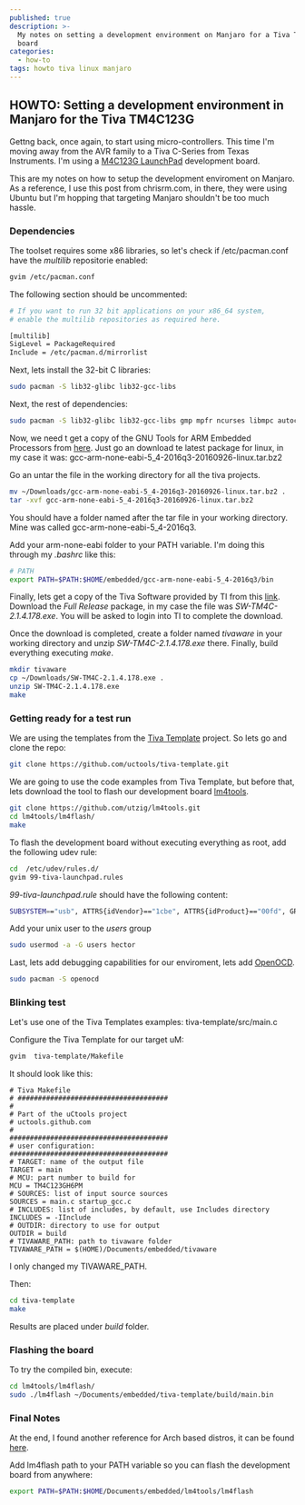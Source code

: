 ```yaml
---
published: true
description: >-
  My notes on setting a development environment on Manjaro for a Tiva TM4C123G
  board
categories:
  - how-to
tags: howto tiva linux manjaro
---
```

## HOWTO: Setting a development environment in Manjaro for the Tiva TM4C123G

Gettng back, once again, to start using micro-controllers. This time I'm moving away from the AVR family to a Tiva C-Series from Texas Instruments. I'm using a [M4C123G LaunchPad](http://www.ti.com/tool/EK-TM4C123GXL) development board.

This are my notes on how to setup the development enviroment on Manjaro. As a reference, I use this post from chrisrm.com, in there, they were using Ubuntu but I'm hopping that targeting Manjaro shouldn't be too much hassle.

### Dependencies

The toolset requires some x86 libraries, so let's check if /etc/pacman.conf have the *multilib* repositorie enabled:

```bash
gvim /etc/pacman.conf
```

The following section should be uncommented:

```bash
# If you want to run 32 bit applications on your x86_64 system,
# enable the multilib repositories as required here.

[multilib]
SigLevel = PackageRequired
Include = /etc/pacman.d/mirrorlist
```
Next, lets install the 32-bit C libraries:

```bash
sudo pacman -S lib32-glibc lib32-gcc-libs
```
Next, the rest of dependencies:

```bash
sudo pacman -S lib32-glibc lib32-gcc-libs gmp mpfr ncurses libmpc autoconf texinfo base-devel libftdi python-yaml zlib lib32-zlib libtool lib32-glibc libusb
```
Now, we need t get a copy of the GNU Tools for ARM Embedded Processors from [here](https://launchpad.net/gcc-arm-embedded/+download). Just go an download te latest package for linux, in my case it was: gcc-arm-none-eabi-5_4-2016q3-20160926-linux.tar.bz2 

Go an untar the file in the working directory for all the tiva projects.

```bash
mv ~/Downloads/gcc-arm-none-eabi-5_4-2016q3-20160926-linux.tar.bz2 .
tar -xvf gcc-arm-none-eabi-5_4-2016q3-20160926-linux.tar.bz2
```

You should have a folder named after the tar file in your working directory. Mine was called gcc-arm-none-eabi-5_4-2016q3.

Add your arm-none-eabi folder to your PATH variable. I'm doing this through my *.bashrc* like this:

```bash
# PATH
export PATH=$PATH:$HOME/embedded/gcc-arm-none-eabi-5_4-2016q3/bin
```
Finally, lets get a copy of the Tiva Software provided by TI from this [link](http://software-dl.ti.com/tiva-c/SW-TM4C/latest/index_FDS.html). Download the *Full Release* package, in my case the file was *SW-TM4C-2.1.4.178.exe*. You will be asked to login into TI to complete the download.

Once the download is completed, create a folder named *tivaware* in your working directory and unzip *SW-TM4C-2.1.4.178.exe* there. Finally, build everything executing *make*.

```bash
mkdir tivaware
cp ~/Downloads/SW-TM4C-2.1.4.178.exe .
unzip SW-TM4C-2.1.4.178.exe
make
```

### Getting ready for a test run

We are using the templates from the [Tiva Template](https://github.com/uctools/tiva-template) project. So lets go and clone the repo:

```bash
git clone https://github.com/uctools/tiva-template.git
```

We are going to use the code examples from Tiva Template, but before that, lets download the tool to flash our development board [lm4tools](https://github.com/utzig/lm4tools).

```bash
git clone https://github.com/utzig/lm4tools.git
cd lm4tools/lm4flash/
make
```

To flash the development board without executing everything as root, add the following udev rule:

```bash
cd  /etc/udev/rules.d/
gvim 99-tiva-launchpad.rules
```

*99-tiva-launchpad.rule* should have the following content:

```bash
SUBSYSTEM=="usb", ATTRS{idVendor}=="1cbe", ATTRS{idProduct}=="00fd", GROUP="users", MODE="0660"
```

Add your unix user to the *users* group

```bash
sudo usermod -a -G users hector
```

Last, lets add debugging capabilities for our enviroment, lets add [OpenOCD](http://openocd.org/).

```bash
sudo pacman -S openocd
```

### Blinking test

Let's use one of the Tiva Templates examples: tiva-template/src/main.c

Configure the Tiva Template for our target uM:

```bash
gvim  tiva-template/Makefile
```

It should look like this:

```make
# Tiva Makefile
# #####################################
#
# Part of the uCtools project
# uctools.github.com
#
#######################################
# user configuration:
#######################################
# TARGET: name of the output file
TARGET = main
# MCU: part number to build for
MCU = TM4C123GH6PM
# SOURCES: list of input source sources
SOURCES = main.c startup_gcc.c
# INCLUDES: list of includes, by default, use Includes directory
INCLUDES = -IInclude
# OUTDIR: directory to use for output
OUTDIR = build
# TIVAWARE_PATH: path to tivaware folder
TIVAWARE_PATH = $(HOME)/Documents/embedded/tivaware
```

I only changed my TIVAWARE_PATH.

Then:

```bash
cd tiva-template
make
```

Results are placed under *build* folder.

### Flashing the board

To try the compiled bin, execute:

```bash
cd lm4tools/lm4flash/
sudo ./lm4flash ~/Documents/embedded/tiva-template/build/main.bin
```

### Final Notes

At the end, I found another reference for Arch based distros, it can be found [here](https://www.hackster.io/tcss/upload-code-to-ti-tm4c123-using-linux-cmake-and-lm4tools-c33cec).

Add lm4flash path to your PATH variable so you can flash the development board from anywhere:

```bash
export PATH=$PATH:$HOME/Documents/embedded/lm4tools/lm4flash
```
